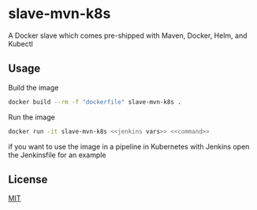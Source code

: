 # slave-mvn-k8s

A Docker slave which comes pre-shipped with Maven, Docker, Helm, and Kubectl

## Usage

Build the image

```bash
docker build --rm -f "dockerfile" slave-mvn-k8s .
```

Run the image

```bash
docker run -it slave-mvn-k8s <<jenkins vars>> <<command>>
```

if you want to use the image in a pipeline in Kubernetes with Jenkins open the 
Jenkinsfile for an example

## License
[MIT](https://choosealicense.com/licenses/mit/)
